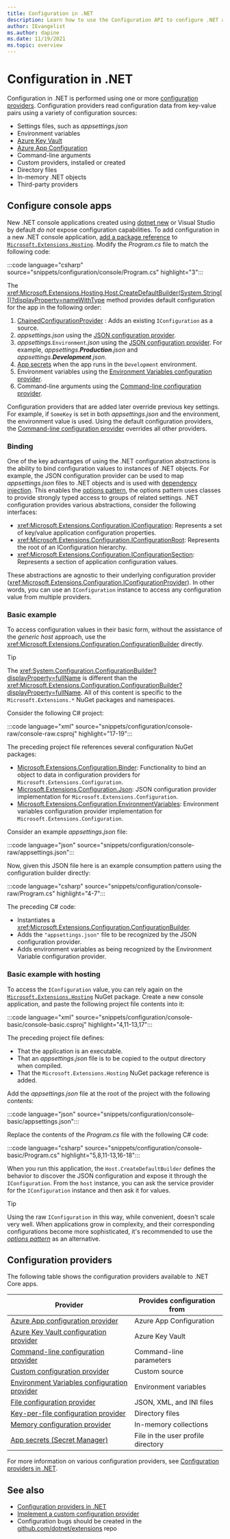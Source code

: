 ```yaml
---
title: Configuration in .NET
description: Learn how to use the Configuration API to configure .NET applications.
author: IEvangelist
ms.author: dapine
ms.date: 11/19/2021
ms.topic: overview
---
```


# Configuration in .NET

Configuration in .NET is performed using one or more [configuration providers](#configuration-providers). Configuration providers read configuration data from key-value pairs using a variety of configuration sources:

- Settings files, such as *appsettings.json*
- Environment variables
- [Azure Key Vault](/azure/key-vault/general/overview)
- [Azure App Configuration](/azure/azure-app-configuration/overview)
- Command-line arguments
- Custom providers, installed or created
- Directory files
- In-memory .NET objects
- Third-party providers

## Configure console apps

New .NET console applications created using [dotnet new](../tools/dotnet-new.md) or Visual Studio by default *do not* expose configuration capabilities. To add configuration in a new .NET console application, [add a package reference](../tools/dotnet-add-package.md) to [`Microsoft.Extensions.Hosting`](https://www.nuget.org/packages/Microsoft.Extensions.Hosting). Modify the *Program.cs* file to match the following code:

:::code language="csharp" source="snippets/configuration/console/Program.cs" highlight="3":::

The <xref:Microsoft.Extensions.Hosting.Host.CreateDefaultBuilder(System.String[])?displayProperty=nameWithType> method provides default configuration for the app in the following order:

1. [ChainedConfigurationProvider](xref:Microsoft.Extensions.Configuration.ChainedConfigurationSource) : Adds an existing `IConfiguration` as a source.
1. *appsettings.json* using the [JSON configuration provider](configuration-providers.md#file-configuration-provider).
1. *appsettings.*`Environment`*.json* using the [JSON configuration provider](configuration-providers.md#file-configuration-provider). For example, *appsettings*.***Production***.*json* and *appsettings*.***Development***.*json*.
1. [App secrets](/aspnet/core/security/app-secrets) when the app runs in the `Development` environment.
1. Environment variables using the [Environment Variables configuration provider](configuration-providers.md#environment-variable-configuration-provider).
1. Command-line arguments using the [Command-line configuration provider](configuration-providers.md#command-line-configuration-provider).

Configuration providers that are added later override previous key settings. For example, if `SomeKey` is set in both *appsettings.json* and the environment, the environment value is used. Using the default configuration providers, the [Command-line configuration provider](configuration-providers.md#command-line-configuration-provider) overrides all other providers.

### Binding

One of the key advantages of using the .NET configuration abstractions is the ability to bind configuration values to instances of .NET objects. For example, the JSON configuration provider can be used to map *appsettings.json* files to .NET objects and is used with [dependency injection](dependency-injection.md). This enables the [options pattern](options.md), the options pattern uses classes to provide strongly typed access to groups of related settings. .NET configuration provides various abstractions, consider the following interfaces:

- <xref:Microsoft.Extensions.Configuration.IConfiguration>: Represents a set of key/value application configuration properties.
- <xref:Microsoft.Extensions.Configuration.IConfigurationRoot>: Represents the root of an IConfiguration hierarchy.
- <xref:Microsoft.Extensions.Configuration.IConfigurationSection>: Represents a section of application configuration values.

These abstractions are agnostic to their underlying configuration provider (<xref:Microsoft.Extensions.Configuration.IConfigurationProvider>). In other words, you can use an `IConfiguration` instance to access any configuration value from multiple providers.

### Basic example

To access configuration values in their basic form, without the assistance of the _generic host_ approach, use the <xref:Microsoft.Extensions.Configuration.ConfigurationBuilder> directly.

> [!TIP]
> The <xref:System.Configuration.ConfigurationBuilder?displayProperty=fullName> is different than the <xref:Microsoft.Extensions.Configuration.ConfigurationBuilder?displayProperty=fullName>. All of this content is specific to the `Microsoft.Extensions.*` NuGet packages and namespaces.

Consider the following C# project:

:::code language="xml" source="snippets/configuration/console-raw/console-raw.csproj" highlight="17-19":::

The preceding project file references several configuration NuGet packages:

- [Microsoft.Extensions.Configuration.Binder](https://www.nuget.org/packages/Microsoft.Extensions.Configuration.Binder): Functionality to bind an object to data in configuration providers for `Microsoft.Extensions.Configuration`.
- [Microsoft.Extensions.Configuration.Json](https://www.nuget.org/packages/Microsoft.Extensions.Configuration.Json): JSON configuration provider implementation for `Microsoft.Extensions.Configuration`.
- [Microsoft.Extensions.Configuration.EnvironmentVariables](https://www.nuget.org/packages/Microsoft.Extensions.Configuration.EnvironmentVariables): Environment variables configuration provider implementation for `Microsoft.Extensions.Configuration`.

Consider an example _appsettings.json_ file:

:::code language="json" source="snippets/configuration/console-raw/appsettings.json":::

Now, given this JSON file here is an example consumption pattern using the configuration builder directly:

:::code language="csharp" source="snippets/configuration/console-raw/Program.cs" highlight="4-7":::

The preceding C# code:

- Instantiates a <xref:Microsoft.Extensions.Configuration.ConfigurationBuilder>.
- Adds the `"appsettings.json"` file to be recognized by the JSON configuration provider.
- Adds environment variables as being recognized by the Environment Variable configuration provider.

### Basic example with hosting

To access the `IConfiguration` value, you can rely again on the [`Microsoft.Extensions.Hosting`](https://www.nuget.org/packages/Microsoft.Extensions.Hosting) NuGet package. Create a new console application, and paste the following project file contents into it:

:::code language="xml" source="snippets/configuration/console-basic/console-basic.csproj" highlight="4,11-13,17":::

The preceding project file defines:

- That the application is an executable.
- That an _appsettings.json_ file is to be copied to the output directory when compiled.
- That the `Microsoft.Extensions.Hosting` NuGet package reference is added.

Add the _appsettings.json_ file at the root of the project with the following contents:

:::code language="json" source="snippets/configuration/console-basic/appsettings.json":::

Replace the contents of the _Program.cs_ file with the following C# code:

:::code language="csharp" source="snippets/configuration/console-basic/Program.cs" highlight="5,8,11-13,16-18":::

When you run this application, the `Host.CreateDefaultBuilder` defines the behavior to discover the JSON configuration and expose it through the `IConfiguration`. From the `host` instance, you can ask the service provider for the `IConfiguration` instance and then ask it for values.

> [!TIP]
> Using the raw `IConfiguration` in this way, while convenient, doesn't scale very well. When applications grow in complexity, and their corresponding configurations become more sophisticated, it's recommended to use the [_options pattern_](options.md) as an alternative.

## Configuration providers

The following table shows the configuration providers available to .NET Core apps.

| Provider                                                                                                               | Provides configuration from        |
|------------------------------------------------------------------------------------------------------------------------|------------------------------------|
| [Azure App configuration provider](/azure/azure-app-configuration/quickstart-aspnet-core-app)                          | Azure App Configuration            |
| [Azure Key Vault configuration provider](/azure/key-vault/general/tutorial-net-virtual-machine)                        | Azure Key Vault                    |
| [Command-line configuration provider](configuration-providers.md#command-line-configuration-provider)                  | Command-line parameters            |
| [Custom configuration provider](custom-configuration-provider.md)                                                      | Custom source                      |
| [Environment Variables configuration provider](configuration-providers.md#environment-variable-configuration-provider) | Environment variables              |
| [File configuration provider](configuration-providers.md#file-configuration-provider)                                  | JSON, XML, and INI files           |
| [Key-per-file configuration provider](configuration-providers.md#key-per-file-configuration-provider)                  | Directory files                    |
| [Memory configuration provider](configuration-providers.md#memory-configuration-provider)                              | In-memory collections              |
| [App secrets (Secret Manager)](/aspnet/core/security/app-secrets)                                                      | File in the user profile directory |

For more information on various configuration providers, see [Configuration providers in .NET](configuration-providers.md).

## See also

- [Configuration providers in .NET](configuration-providers.md)
- [Implement a custom configuration provider](custom-configuration-provider.md)
- Configuration bugs should be created in the [github.com/dotnet/extensions](https://github.com/dotnet/extensions/issues) repo
